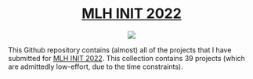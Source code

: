 <h1 align="center"><a href="https://init.mlh.io/"> MLH INIT 2022 </a></h1>

<p align="center">
    <img src="https://uploads-ssl.webflow.com/60a679e14d650f78433d8a27/60d3a50667d1cdabe2eb9c81_wallpaper_16-9.png">
</p>

This Github repository contains (almost) all of the projects that I have submitted for [MLH INIT 2022](https://init.mlh.io/). This collection contains 39 projects (which are admittedly low-effort, due to the time constraints).




